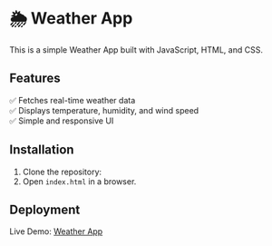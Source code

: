 # 🌦️ Weather App

This is a simple Weather App built with JavaScript, HTML, and CSS.

## Features
✅ Fetches real-time weather data  
✅ Displays temperature, humidity, and wind speed  
✅ Simple and responsive UI  

## Installation
1. Clone the repository:
2. Open `index.html` in a browser.

## Deployment
Live Demo: [Weather App](https://weather-app.vercel.app/)
